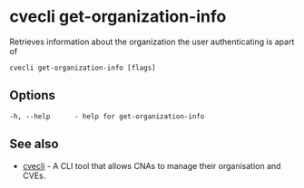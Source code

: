 # cvecli get-organization-info

Retrieves information about the organization the user authenticating is apart of

```shell
cvecli get-organization-info [flags]
```

## Options

```
-h, --help      - help for get-organization-info
```

## See also

* [cvecli](/cmd/cvecli) - A CLI tool that allows CNAs to manage their organisation and CVEs.

